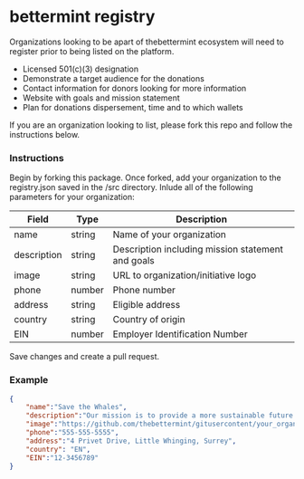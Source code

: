 # bettermint registry

Organizations looking to be apart of thebettermint ecosystem will need to register prior to being listed on the platform. 

- Licensed 501(c)(3) designation
- Demonstrate a target audience for the donations
- Contact information for donors looking for more information
- Website with goals and mission statement
- Plan for donations dispersement, time and to which wallets

If you are an organization looking to list, please fork this repo and follow the instructions below.

### Instructions

Begin by forking this package. 
Once forked, add your organization to the registry.json saved in the /src directory.
Inlude all of the following parameters for your organization:

| Field       | Type        | Description |
| ----------- | ----------- | ----------- |
| name      | string       | Name of your organization  |
| description      | string     |  Description including mission statement and goals  |
| image      | string     |  URL to organization/initiative logo |
| phone      | number     |  Phone number   |
| address      | string     |  Eligible address  |
| country      | string     |  Country of origin |
| EIN    | number | Employer Identification Number |

Save changes and create a pull request.

### Example

``` JSON
{
    "name":"Save the Whales",
    "description":"Our mission is to provide a more sustainable future for the whales",
    "image":"https://github.com/thebettermint/gitusercontent/your_organizations_logo.png",
    "phone":"555-555-5555",
    "address":"4 Privet Drive, Little Whinging, Surrey",
    "country": "EN",
    "EIN":"12-3456789"
}
```

